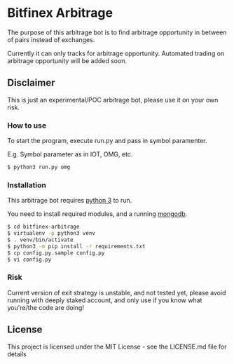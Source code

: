 # Bitfinex Arbitrage

The purpose of this arbitrage bot is to find arbitrage opportunity in between of pairs instead of exchanges.

Currently it can only tracks for arbitrage opportunity. Automated trading on arbitrage opportunity will be added soon.

## Disclaimer

This is just an experimental/POC arbitrage bot, please use it on your own risk.

### How to use

To start the program, execute run.py and pass in symbol paramenter. 

E.g. Symbol parameter as in IOT, OMG, etc.

```sh
$ python3 run.py omg 
```

### Installation

This arbitrage bot requires [python 3](https://www.python.org/downloads/) to run.

You need to install required modules, and a running [mongodb](https://docs.mongodb.com/manual/installation/).

```sh
$ cd bitfinex-arbitrage
$ virtualenv -p python3 venv
$ . venv/bin/activate
$ python3 -m pip install -r requirements.txt
$ cp config.py.sample config.py
$ vi config.py
```

### Risk

Current version of exit strategy is unstable, and not tested yet, please avoid running with deeply staked account, and only use if you know what you're/the code are doing!

License
----

This project is licensed under the MIT License - see the LICENSE.md file for details

